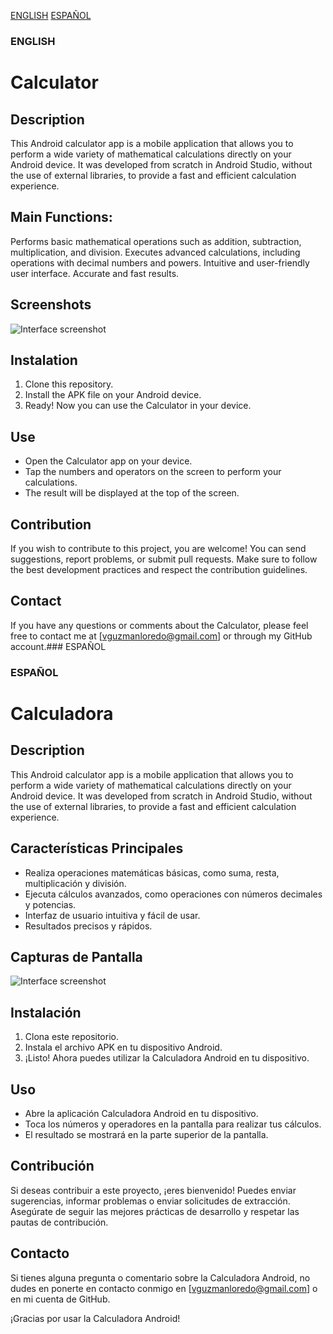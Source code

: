 [ENGLISH](#english)
[ESPAÑOL](#español)

### ENGLISH
# Calculator

## Description
This Android calculator app is a mobile application that allows you to perform a wide variety of mathematical calculations directly on your Android device. It was developed from scratch in Android Studio, 
without the use of external libraries, to provide a fast and efficient calculation experience.

## Main Functions:
Performs basic mathematical operations such as addition, subtraction, multiplication, and division.
Executes advanced calculations, including operations with decimal numbers and powers.
Intuitive and user-friendly user interface.
Accurate and fast results.

## Screenshots
![Interface screenshot](screenshot.jpeg)

## Instalation
1. Clone this repository.
2. Install the APK file on your Android device.
3. Ready! Now you can use the Calculator in your device. 

## Use
- Open the Calculator app on your device.
- Tap the numbers and operators on the screen to perform your calculations.
- The result will be displayed at the top of the screen.

## Contribution
If you wish to contribute to this project, you are welcome! You can send suggestions, report problems, or submit pull requests. Make sure to follow the best development practices and respect the contribution guidelines.

## Contact
If you have any questions or comments about the Calculator, please feel free to contact me at [vguzmanloredo@gmail.com] or through my GitHub account.### ESPAÑOL


### ESPAÑOL
# Calculadora

## Description
This Android calculator app is a mobile application that allows you to perform a wide variety of mathematical calculations directly on your Android device. It was developed from scratch in Android Studio, 
without the use of external libraries, to provide a fast and efficient calculation experience.
## Características Principales
- Realiza operaciones matemáticas básicas, como suma, resta, multiplicación y división.
- Ejecuta cálculos avanzados, como operaciones con números decimales y potencias.
- Interfaz de usuario intuitiva y fácil de usar.
- Resultados precisos y rápidos.

## Capturas de Pantalla
![Interface screenshot](screenshot.jpeg)

## Instalación
1. Clona este repositorio.
2. Instala el archivo APK en tu dispositivo Android.
3. ¡Listo! Ahora puedes utilizar la Calculadora Android en tu dispositivo.

## Uso
- Abre la aplicación Calculadora Android en tu dispositivo.
- Toca los números y operadores en la pantalla para realizar tus cálculos.
- El resultado se mostrará en la parte superior de la pantalla.

## Contribución
Si deseas contribuir a este proyecto, ¡eres bienvenido! Puedes enviar sugerencias, informar problemas o enviar solicitudes de extracción. Asegúrate de seguir las mejores prácticas de desarrollo y respetar las pautas de contribución.

## Contacto
Si tienes alguna pregunta o comentario sobre la Calculadora Android, no dudes en ponerte en contacto conmigo en [vguzmanloredo@gmail.com] o en mi cuenta de GitHub.

¡Gracias por usar la Calculadora Android!
